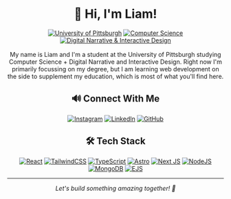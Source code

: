 <div align="center">
  <h1>👋 Hi, I'm Liam!</h1>
  <a href="https://www.pitt.edu/"><img src="https://img.shields.io/badge/School-Pitt-blue?style=for-the-badge" alt="University of Pittsburgh"></a>
  <a href="https://www.sci.pitt.edu/academics/undergraduate-majors/computer-science"><img src="https://img.shields.io/badge/Major-Computer%20Science-orange?style=for-the-badge" alt="Computer Science"></a>
  <a href="https://www.sci.pitt.edu/academics/undergraduate-majors/digital-narrative-and-interactive-design"><img src="https://img.shields.io/badge/Major-Digital%20Narrative%20%26%20Interactive%20Design-green?style=for-the-badge" alt="Digital Narrative & Interactive Design"></a>
  <p style="margin-top: 1rem">
  My name is Liam and I'm a student at the University of Pittsburgh studying Computer Science + Digital Narrative and Interactive Design. Right now I'm primarily focussing on my degree, but I am learning web development on the side to supplement my education, which is most of what you'll find here.
  </p>
</div>
<div align="center">
  <h2>🔊 Connect With Me</h2>
  <a href="https://www.instagram.com/liamsullivanphoto/"><img src="https://img.shields.io/badge/Instagram-%23E4405F.svg?style=for-the-badge&logo=Instagram&logoColor=white" alt="Instagram"></a>
  <a href="https://www.linkedin.com/in/liambsulliva/"><img src="https://img.shields.io/badge/linkedin-%230077B5.svg?style=for-the-badge&logo=linkedin&logoColor=white" alt="LinkedIn"></a>
  <a href="https://github.com/liambsulliva"><img src="https://img.shields.io/badge/github-%23121011.svg?style=for-the-badge&logo=github&logoColor=white" alt="GitHub"></a>
</div>
<div style="flex: 1;">
  <h2 align="center">🛠️ Tech Stack</h2>
  <div align="center">
    <a href="https://reactjs.org/"><img src="https://img.shields.io/badge/react-%2320232a.svg?style=for-the-badge&logo=react&logoColor=%2361DAFB" alt="React"></a>
    <a href="https://tailwindcss.com/"><img src="https://img.shields.io/badge/tailwindcss-%2338B2AC.svg?style=for-the-badge&logo=tailwind-css&logoColor=white" alt="TailwindCSS"></a>
    <a href="https://www.typescriptlang.org/"><img src="https://img.shields.io/badge/typescript-%23007ACC.svg?style=for-the-badge&logo=typescript&logoColor=white" alt="TypeScript"></a>
    <a href="https://astro.build/"><img src="https://img.shields.io/badge/astro-%232C2052.svg?style=for-the-badge&logo=astro&logoColor=white" alt="Astro"></a>
    <a href="https://nextjs.org/"><img src="https://img.shields.io/badge/Next-black?style=for-the-badge&logo=next.js&logoColor=white" alt="Next JS"></a>
    <a href="https://nodejs.org/"><img src="https://img.shields.io/badge/node.js-6DA55F?style=for-the-badge&logo=node.js&logoColor=white" alt="NodeJS"></a>
    <a href="https://www.mongodb.com/"><img src="https://img.shields.io/badge/MongoDB-%234ea94b.svg?style=for-the-badge&logo=mongodb&logoColor=white" alt="MongoDB"></a>
    <a href="https://ejs.co/"><img src="https://img.shields.io/badge/EJS-B4CA65?style=for-the-badge&logo=ejs&logoColor=white" alt="EJS"></a>
  </div>
</div>

---

<div align="center">
  <i>Let's build something amazing together! 🚀</i>
</div>
